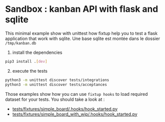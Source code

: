 # Sandbox : kanban API with flask and sqlite

This minimal example show with unittest how fixtup help you to test a flask application that work with sqlite. Une base sqlite est montée dans le dossier `/tmp/kanban.db`

1. install the dependencies

```bash
pip3 install .[dev]
```

2. execute the tests

```bash
python3 -m unittest discover tests/integrations
python3 -m unittest discover tests/acceptances
```

Those examples show how you can use `fixtup hooks` to load required
dataset for your tests. You should take a look at :
* [tests/fixtures/simple_board/.hooks/hook_started.py](tests/fixtures/simple_board/.hooks/hook_started.py.sample)
* [tests/fixtures/simple_board_with_wip/.hooks/hook_started.py](tests/fixtures/simple_board_with_wip/.hooks/hook_started.py.sample)


